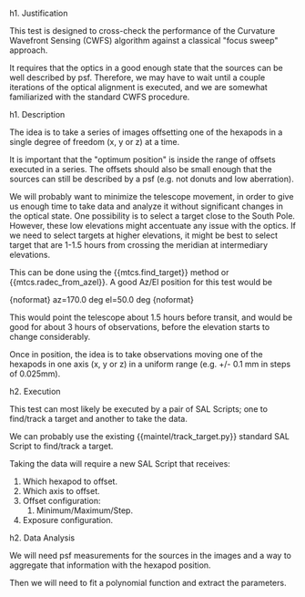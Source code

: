 h1. Justification

This test is designed to cross-check the performance of the Curvature Wavefront Sensing (CWFS) algorithm against a classical "focus sweep" approach.

It requires that the optics in a good enough state that the sources can be well described by psf. Therefore, we may have to wait until a couple iterations of the optical alignment is executed, and we are somewhat familiarized with the standard CWFS procedure.

h1. Description

The idea is to take a series of images offsetting one of the hexapods in a single degree of freedom (x, y or z) at a time.

It is important that the "optimum position" is inside the range of offsets executed in a series. The offsets should also be small enough that the sources can still be described by a psf (e.g. not donuts and low aberration).

We will probably want to minimize the telescope movement, in order to give us enough time to take data and analyze it without significant changes in the optical state. One possibility is to select a target close to the South Pole. However, these low elevations might accentuate any issue with the optics. If we need to select targets at higher elevations, it might be best to select target that are 1-1.5 hours from crossing the meridian at intermediary elevations.

This can be done using the {{mtcs.find_target}} method or {{mtcs.radec_from_azel}}. A good Az/El position for this test would be 

{noformat}
az=170.0 deg
el=50.0 deg
{noformat}

This would point the telescope about 1.5 hours before transit, and would be good for about 3 hours of observations, before the elevation starts to change considerably.

Once in position, the idea is to take observations moving one of the hexapods in one axis (x, y or z) in a uniform range (e.g. +/- 0.1 mm in steps of 0.025mm).

h2. Execution

This test can most likely be executed by a pair of SAL Scripts; one to find/track a target and another to take the data.

We can probably use the existing {{maintel/track_target.py}} standard SAL Script to find/track a target.

Taking the data will require a new SAL Script that receives:

1. Which hexapod to offset.
2. Which axis to offset.
3. Offset configuration:
	1. Minimum/Maximum/Step.
4. Exposure configuration.

h2. Data Analysis

We will need psf measurements for the sources in the images and a way to aggregate that information with the hexapod position.

Then we will need to fit a polynomial function and extract the parameters. 
